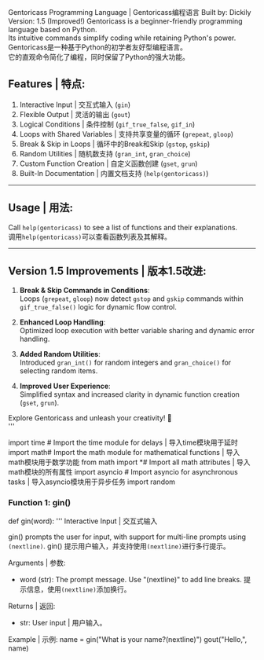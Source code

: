 Gentoricass Programming Language | Gentoricass编程语言
   Built by: Dickily
   Version: 1.5 (Improved!)
Gentoricass is a beginner-friendly programming language based on Python.  
Its intuitive commands simplify coding while retaining Python's power.  
Gentoricass是一种基于Python的初学者友好型编程语言。  
它的直观命令简化了编程，同时保留了Python的强大功能。

## Features | 特点:
1. Interactive Input | 交互式输入 (`gin`)
2. Flexible Output | 灵活的输出 (`gout`)
3. Logical Conditions | 条件控制 (`gif_true_false`, `gif_in`)
4. Loops with Shared Variables | 支持共享变量的循环 (`grepeat`, `gloop`)
5. Break & Skip in Loops | 循环中的Break和Skip (`gstop`, `gskip`)
6. Random Utilities | 随机数支持 (`gran_int`, `gran_choice`)
7. Custom Function Creation | 自定义函数创建 (`gset`, `grun`)
8. Built-In Documentation | 内置文档支持 (`help(gentoricass)`)

---

## Usage | 用法:
Call `help(gentoricass)` to see a list of functions and their explanations.  
调用`help(gentoricass)`可以查看函数列表及其解释。

---

## Version 1.5 Improvements | 版本1.5改进:
1. **Break & Skip Commands in Conditions**:  
   Loops (`grepeat`, `gloop`) now detect `gstop` and `gskip` commands within `gif_true_false()` logic for dynamic flow control.  

2. **Enhanced Loop Handling**:  
   Optimized loop execution with better variable sharing and dynamic error handling.  

3. **Added Random Utilities**:  
   Introduced `gran_int()` for random integers and `gran_choice()` for selecting random items.  

4. **Improved User Experience**:  
   Simplified syntax and increased clarity in dynamic function creation (`gset`, `grun`).  

Explore Gentoricass and unleash your creativity! 🚀  
'''



import time  # Import the time module for delays | 导入time模块用于延时
import math# Import the math module for mathematical functions | 导入math模块用于数学功能
from math import *# Import all math attributes | 导入math模块的所有属性
import asyncio  # Import asyncio for asynchronous tasks | 导入asyncio模块用于异步任务
import random
### Function 1: gin() ###
def gin(word):
    '''
Interactive Input | 交互式输入

gin() prompts the user for input, with support for multi-line prompts using `(nextline)`.
gin() 提示用户输入，并支持使用`(nextline)`进行多行提示。

Arguments | 参数:
- word (str): The prompt message. Use "(nextline)" to add line breaks.
  提示信息，使用`(nextline)`添加换行。

Returns | 返回:
- str: User input | 用户输入。

Example | 示例:
name = gin("What is your name?(nextline)")
gout("Hello,", name)